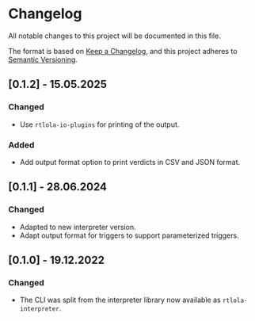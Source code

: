 # Changelog
All notable changes to this project will be documented in this file.

The format is based on [Keep a Changelog](https://keepachangelog.com/en/1.0.0/),
and this project adheres to [Semantic Versioning](https://semver.org/spec/v2.0.0.html).

## [0.1.2] - 15.05.2025

### Changed
- Use `rtlola-io-plugins` for printing of the output.

### Added
- Add output format option to print verdicts in CSV and JSON format.

## [0.1.1] - 28.06.2024

### Changed
- Adapted to new interpreter version.
- Adapt output format for triggers to support parameterized triggers.

## [0.1.0] - 19.12.2022

### Changed
- The CLI was split from the interpreter library now available as `rtlola-interpreter`.